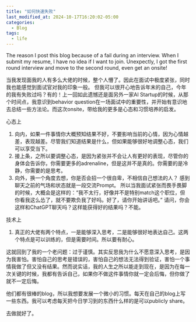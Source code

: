 ```yaml
---
title: "如何快速失败"
last_modified_at: 2024-10-17T16:20:02-05:00
categories:
  - Blog
tags:
  - life
---
```


The reason I post this blog because of a fail during an interview. When I submit my resume, I have no idea if I want to join. Unexpectly, I got the first round interview and move to the second round, even get an onsite!

当我发现面我的人有多么大佬的时候，整个人懵了。因此在面试中极度紧张，同时我也能感觉到面试官对我的印象一般。
但我可以很开心地告诉年末的自己，今年的我有失败过吗？有的！上一回如此遗憾还是面另外一家AI Startup的时候，从那个时间点，我意识到behavior question在一场面试中的重要性，并开始有意识地去总结一些方法论。而这次onsite，带给我的更多是心态和习惯培养的启发。

心态上
1. 向内，如果一件事情你大概预知结果不好，不要影响当前的心情，因为心情越差，表现越差。尽管我们知道结果是什么，但如果能够很好地调整心态，我们可以享受当下。
2. 接上条，之所以要调整心态，是因为紧张并不会让人有更好的表现，尽管你的身体会告诉你，你需要更多的adrenaline，但是这并不是真的。你需要的是冷静，你需要的是思考。
3. 向外，换一个角度去想，你是否会招一个很自卑，不相信自己想法的人？ 感到聊天之前的气场和状态就是一段交流Prompt。
所以当我面试紧张而畏手畏脚的时候，大概会是这样的：“我不太行，好像并不是特别match这个职位，但你看我这么怂了，就不要欺负我了好吗。好了，请你开始讲话吧。” 请问，你会这样和ChatGPT聊天吗？这样能获得好的结果吗？不能。

技术上
1. 真正的大佬有两个特点，一是能够深入思考，二是能够很好地表达自己。这两个特点是可以训练的，但是需要时间。所以要有耐心。

这就回到了我的一个老问题：过于谨慎。其实反思我为什么不愿意深入思考，是因为我害怕。害怕自己的思考是错误的，害怕自己的想法无法得到验证，害怕一个事情我做了但又没有结果。然而说实话，我的人生之所以能走到现在，是因为在每一次关键的时候，我都有告诉自己，如果你不做这件事情你就一定会后悔，但你做了就不一定后悔。

他们都有很棒的blog，所以我想要发展一个微小的习惯。每天在自己的blog上写一些东西。我可以考虑每天把今日学习到的东西什么样的是可以publicly share。

去做就好了。